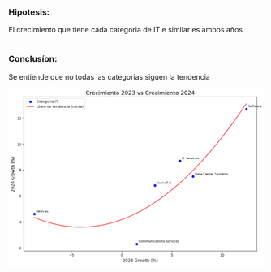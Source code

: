 ### Hipotesis:
 El crecimiento que tiene cada categoria de IT e similar es ambos años
 #
### Conclusíon:
 Se entiende que no todas las categorias siguen la tendencia


![alt text](image.png)